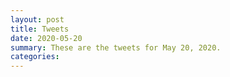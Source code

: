 ```yaml
---
layout: post
title: Tweets
date: 2020-05-20
summary: These are the tweets for May 20, 2020.
categories:
---
```


